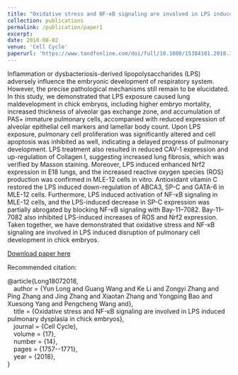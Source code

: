 ```yaml
---
title: "Oxidative stress and NF-κB signaling are involved in LPS induced pulmonary dysplasia in chick embryos"
collection: publications
permalink: /publication/paper1
excerpt: 
date: 2018-08-02
venue: 'Cell Cycle'
paperurl: 'https://www.tandfonline.com/doi/full/10.1080/15384101.2018.1496743#abstract'
---
```

Inflammation or dysbacteriosis-derived lipopolysaccharides (LPS) adversely influence the embryonic development of respiratory system. However, the precise pathological mechanisms still remain to be elucidated. In this study, we demonstrated that LPS exposure caused lung maldevelopment in chick embryos, including higher embryo mortality, increased thickness of alveolar gas exchange zone, and accumulation of PAS+ immature pulmonary cells, accompanied with reduced expression of alveolar epithelial cell markers and lamellar body count. Upon LPS exposure, pulmonary cell proliferation was significantly altered and cell apoptosis was inhibited as well, indicating a delayed progress of pulmonary development. LPS treatment also resulted in reduced CAV-1 expression and up-regulation of Collagen I, suggesting increased lung fibrosis, which was verified by Masson staining. Moreover, LPS induced enhanced Nrf2 expression in E18 lungs, and the increased reactive oxygen species (ROS) production was confirmed in MLE-12 cells in vitro. Antioxidant vitamin C restored the LPS induced down-regulation of ABCA3, SP-C and GATA-6 in MLE-12 cells. Furthermore, LPS induced activation of NF-κB signaling in MLE-12 cells, and the LPS-induced decrease in SP-C expression was partially abrogated by blocking NF-κB signaling with Bay-11–7082. Bay-11–7082 also inhibited LPS-induced increases of ROS and Nrf2 expression. Taken together, we have demonstrated that oxidative stress and NF-κB signaling are involved in LPS induced disruption of pulmonary cell development in chick embryos.


[Download paper here](https://www.tandfonline.com/doi/full/10.1080/15384101.2018.1496743#abstract)

Recommended citation: 

@article{Long18072018,  
&emsp;author = {Yun Long and Guang Wang and Ke Li and Zongyi Zhang and Ping Zhang and Jing Zhang and Xiaotan Zhang and Yongping Bao and Xuesong Yang and Pengcheng Wang and},  
&emsp;title = {Oxidative stress and NF-κB signaling are involved in LPS induced pulmonary dysplasia in chick embryos},  
&emsp;journal = {Cell Cycle},  
&emsp;volume = {17},  
&emsp;number = {14},  
&emsp;pages = {1757--1771},  
&emsp;year = {2018},  
}
